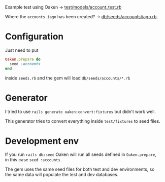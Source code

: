 Example test using Oaken -> [test/models/account_test.rb](https://github.com/iago-silva/test_oaken/blob/main/test/models/account_test.rb)

Where the `accounts.iago` has been created? -> [db/seeds/accounts/iago.rb](https://github.com/iago-silva/test_oaken/blob/main/db/seeds/accounts/iago.rb).

# Configuration

Just need to put 

```ruby
Oaken.prepare do
  seed :accounts
end
```

inside `seeds.rb` and the gem will load `db/seeds/accounts/*.rb`

# Generator

I tried to use `rails generate oaken:convert:fixtures` but didn't work well.

This generator tries to convert everything inside `test/fixtures` to seed files.

# Development env

If you run `rails db:seed` Oaken will run all seeds defined in `Oaken.prepare`, in this case `seed :accounts`. 

The gem uses the same seed files for both test and dev environments, so the same data will populate the test and dev databases.
